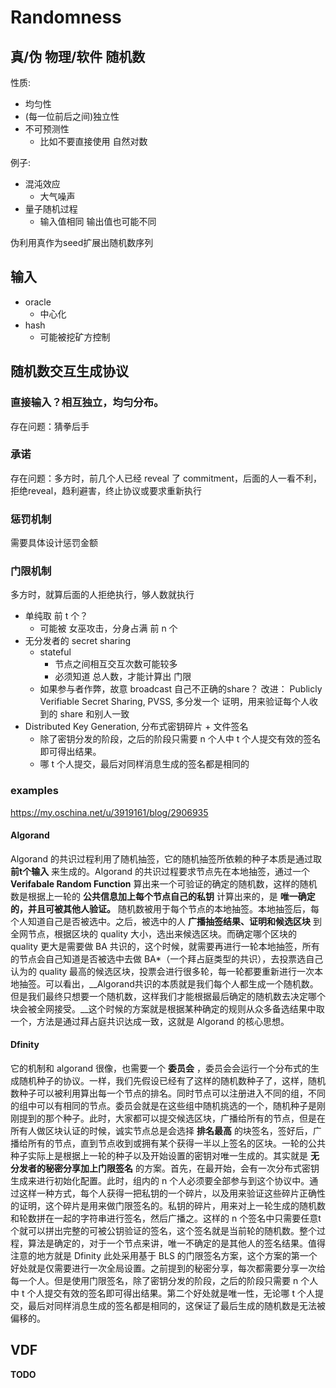 # Randomness

## 真/伪 物理/软件 随机数

性质:

+ 均匀性
+ (每一位前后之间)独立性
+ 不可预测性
    * 比如不要直接使用 自然对数

例子:

+ 混沌效应
    * 大气噪声
+ 量子随机过程
    * 输入值相同 输出值也可能不同

伪利用真作为seed扩展出随机数序列

## 输入
+ oracle
    * 中心化
+ hash
    * 可能被挖矿方控制

## 随机数交互生成协议

### 直接输入？相互独立，均匀分布。
存在问题：猜拳后手

### 承诺
存在问题：多方时，前几个人已经 reveal 了 commitment，后面的人一看不利，拒绝reveal，趋利避害，终止协议或要求重新执行

### 惩罚机制
需要具体设计惩罚金额

### 门限机制
多方时，就算后面的人拒绝执行，够人数就执行

+ 单纯取 前 t 个？
    * 可能被 女巫攻击，分身占满 前 n 个
+ 无分发者的 secret sharing
    * stateful
        - 节点之间相互交互次数可能较多
        - 必须知道 总人数，才能计算出 门限
    * 如果参与者作弊，故意 broadcast 自己不正确的share？ 改进： Publicly Verifiable Secret Sharing, PVSS, 多分发一个 证明，用来验证每个人收到的 share 和别人一致
+ Distributed Key Generation, 分布式密钥碎片 + 文件签名
    * 除了密钥分发的阶段，之后的阶段只需要 n 个人中 t 个人提交有效的签名即可得出结果。
    * 哪 t 个人提交，最后对同样消息生成的签名都是相同的

### examples
https://my.oschina.net/u/3919161/blog/2906935

#### Algorand
Algorand 的共识过程利用了随机抽签，它的随机抽签所依赖的种子本质是通过取 __前t个输入__ 来生成的。Algorand 的共识过程要求节点先在本地抽签，通过一个 __Verifabale Random Function__ 算出来一个可验证的确定的随机数，这样的随机数是根据上一轮的 __公共信息加上每个节点自己的私钥__ 计算出来的，是 __唯一确定的，并且可被其他人验证。__ 随机数被用于每个节点的本地抽签。本地抽签后，每个人知道自己是否被选中。之后，被选中的人 __广播抽签结果、证明和候选区块__ 到全网节点，根据区块的 quality 大小，选出来候选区块。而确定哪个区块的 quality 更大是需要做 BA 共识的，这个时候，就需要再进行一轮本地抽签，所有的节点会自己知道是否被选中去做 BA*（一个拜占庭类型的共识），去投票选自己认为的 quality 最高的候选区块，投票会进行很多轮，每一轮都要重新进行一次本地抽签。可以看出，__Algorand共识的本质就是我们每个人都生成一个随机数。但是我们最终只想要一个随机数，这样我们才能根据最后确定的随机数去决定哪个块会被全网接受。__这个时候的方案就是根据某种确定的规则从众多备选结果中取一个，方法是通过拜占庭共识达成一致，这就是 Algorand 的核心思想。

#### Dfinity 
它的机制和 algorand 很像，也需要一个 __委员会__ ，委员会会运行一个分布式的生成随机种子的协议。一样，我们先假设已经有了这样的随机数种子了，这样，随机数种子可以被利用算出每一个节点的排名。同时节点可以注册进入不同的组，不同的组中可以有相同的节点。委员会就是在这些组中随机挑选的一个，随机种子是刚刚提到的那个种子。此时，大家都可以提交候选区块，广播给所有的节点，但是在所有人做区块认证的时候，诚实节点总是会选择 __排名最高__ 的块签名，签好后，广播给所有的节点，直到节点收到或拥有某个获得一半以上签名的区块。一轮的公共种子实际上是根据上一轮的种子以及开始设置的密钥对唯一生成的。其实就是 __无分发者的秘密分享加上门限签名__ 的方案。首先，在最开始，会有一次分布式密钥生成来进行初始化配置。此时，组内的 n 个人必须要全部参与到这个协议中。通过这样一种方式，每个人获得一把私钥的一个碎片，以及用来验证这些碎片正确性的证明，这个碎片是用来做门限签名的。私钥的碎片，用来对上一轮生成的随机数和轮数拼在一起的字符串进行签名，然后广播之。这样的 n 个签名中只需要任意t个就可以拼出完整的可被公钥验证的签名，这个签名就是当前轮的随机数。整个过程，算法是确定的，对于一个节点来讲，唯一不确定的是其他人的签名结果。值得注意的地方就是 Dfinity 此处采用基于 BLS 的门限签名方案，这个方案的第一个好处就是仅需要进行一次全局设置。之前提到的秘密分享，每次都需要分享一次给每一个人。但是使用门限签名，除了密钥分发的阶段，之后的阶段只需要 n 个人中 t 个人提交有效的签名即可得出结果。第二个好处就是唯一性，无论哪 t 个人提交，最后对同样消息生成的签名都是相同的，这保证了最后生成的随机数是无法被偏移的。

## VDF

__TODO__